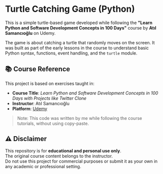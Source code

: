 
# Turtle Catching Game (Python)

This is a simple turtle-based game developed while following the **"Learn Python and Software Development Concepts in 100 Days"** course by **Atıl Samancıoğlu** on Udemy.

The game is about catching a turtle that randomly moves on the screen. It was built as part of the early lessons in the course to understand basic Python syntax, functions, event handling, and the `turtle` module.

## 📚 Course Reference

This project is based on exercises taught in:

- **Course Title**: *Learn Python and Software Development Concepts in 100 Days with Projects like Twitter Clone*
- **Instructor**: Atıl Samancıoğlu  
- **Platform**: [Udemy](https://www.udemy.com/course/python-100-gunluk-yazilim-kampi/)

> Note: This code was written by me while following the course tutorials, without using copy-paste.

## ⚠️ Disclaimer

This repository is for **educational and personal use only**.  
The original course content belongs to the instructor.  
Do not use this project for commercial purposes or submit it as your own in any academic or professional setting.
